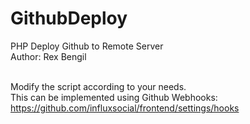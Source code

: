 # GithubDeploy
PHP Deploy Github to Remote Server<br>
Author: Rex Bengil<br><br>

Modify the script according to your needs.<br>
This can be implemented using Github Webhooks: https://github.com/influxsocial/frontend/settings/hooks
